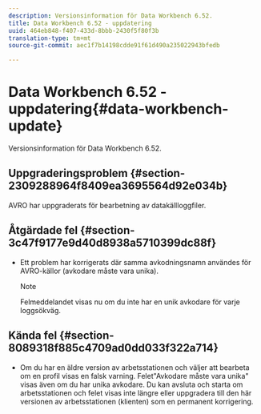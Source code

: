 ```yaml
---
description: Versionsinformation för Data Workbench 6.52.
title: Data Workbench 6.52 - uppdatering
uuid: 464eb848-f407-433d-8bbb-2430f5f80f3b
translation-type: tm+mt
source-git-commit: aec1f7b14198cdde91f61d490a235022943bfedb

---
```



# Data Workbench 6.52 - uppdatering{#data-workbench-update}

Versionsinformation för Data Workbench 6.52.

## Uppgraderingsproblem {#section-2309288964f8409ea3695564d92e034b}

AVRO har uppgraderats för bearbetning av datakällloggfiler.

## Åtgärdade fel {#section-3c47f9177e9d40d8938a5710399dc88f}

* Ett problem har korrigerats där samma avkodningsnamn användes för AVRO-källor (avkodare måste vara unika).

   >[!NOTE]
   >
   >Felmeddelandet visas nu om du inte har en unik avkodare för varje loggsökväg.

## Kända fel {#section-8089318f885c4709ad0dd033f322a714}

* Om du har en äldre version av arbetsstationen och väljer att bearbeta om en profil visas en falsk varning. Felet&quot;Avkodare måste vara unika&quot; visas även om du har unika avkodare. Du kan avsluta och starta om arbetsstationen och felet visas inte längre eller uppgradera till den här versionen av arbetsstationen (klienten) som en permanent korrigering.
